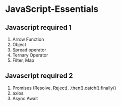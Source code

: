 # JavaScript-Essentials

## Javascript required 1
1. Arrow Function
2. Object
3. Spread operator
4. Ternary Operator
5. Filter, Map

## Javascript required 2
1. Promises (Resolve, Reject), .then().catch().finally()
2. axios
3. Async Await